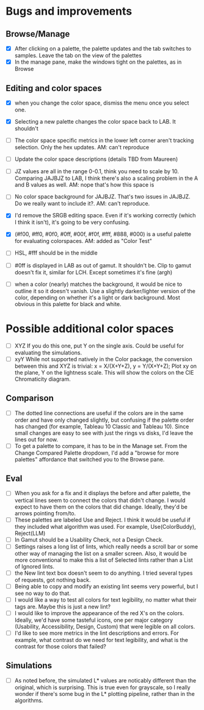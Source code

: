 # Bugs and improvements

## Browse/Manage

- [x] After clicking on a palette, the palette updates and the tab switches to samples. Leave the tab on the view of the palettes
- [x] In the manage pane, make the windows tight on the palettes, as in Browse

## Editing and color spaces

- [x] when you change the color space, dismiss the menu once you select one.
- [x] Selecting a new palette changes the color space back to LAB. It shouldn't
- [ ] The color space specific metrics in the lower left corner aren't tracking selection. Only the hex updates. AM: can't reproduce
- [ ] Update the color space descriptions (details TBD from Maureen)
- [ ] JZ values are all in the range 0-0.1, think you need to scale by 10. Comparing JAJBJZ to LAB, I think there's also a scaling problem in the A and B values as well. AM: nope that's how this space is
- [ ] No color space background for JAJBJZ. That's two issues in JAJBJZ. Do we really want to include it?. AM: can't reproduce.
- [x] I'd remove the SRGB editing space. Even if it's working correctly (which I think it isn't), it's going to be very confusing.

- [x] (#f00, #ff0, #0f0, #0ff, #00f, #f0f, #fff, #888, #000) is a useful palette for evaluating colorspaces. AM: added as "Color Test"
- [ ] HSL, #fff should be in the middle
- [ ] #0ff is displayed in LAB as out of gamut. It shouldn't be. Clip to gamut doesn't fix it, similar for LCH. Except sometimes it's fine (argh)
- [ ] when a color (nearly) matches the background, it would be nice to outline it so it doesn't vanish. Use a slightly darker/lighter version of the color, depending on whether it's a light or dark background. Most obvious in this palette for black and white.

# Possible additional color spaces

- [ ] XYZ If you do this one, put Y on the single axis. Could be useful for evaluating the simulations.
- [ ] xyY While not supported natively in the Color package, the conversion between this and XYZ is trivial: x = X/(X+Y+Z), y = Y/(X+Y+Z); Plot xy on the plane, Y on the lightness scale. This will show the colors on the CIE Chromaticity diagram.

## Comparison

- [ ] The dotted line connections are useful if the colors are in the same order and have only changed slightly, but confusing if the palette order has changed (for example, Tableau 10 Classic and Tableau 10). Since small changes are easy to see with just the rings vs disks, I'd leave the lines out for now.
- [ ] To get a palette to compare, it has to be in the Manage set. From the Change Compared Palette dropdown, I'd add a "browse for more palettes" affordance that switched you to the Browse pane.

## Eval

- [ ] When you ask for a fix and it displays the before and after palette, the vertical lines seem to connect the colors that didn't change. I would expect to have them on the colors that did change. Ideally, they'd be arrows pointing from/to.
- [ ] These palettes are labeled Use and Reject. I think it would be useful if they included what algorithm was used. For example, Use(ColorBuddy), Reject(LLM)
- [ ] In Gamut should be a Usability Check, not a Design Check.
- [ ] Settings raises a long list of lints, which really needs a scroll bar or some other way of managing the list on a smaller screen. Also, it would be more conventional to make this a list of Selected lints rather than a List of Ignored lints.
- [ ] the New lint text box doesn't seem to do anything. I tried several types of requests, got nothing back.
- [ ] Being able to copy and modify an existing lint seems very powerful, but I see no way to do that.
- [ ] I would like a way to test all colors for text legibility, no matter what their tags are. Maybe this is just a new lint?
- [ ] I would like to improve the appearance of the red X's on the colors. Ideally, we'd have some tasteful icons, one per major category (Usability, Accessibility, Design, Custom) that were legible on all colors.
- [ ] I'd like to see more metrics in the lint descriptions and errors. For example, what contrast do we need for text legibility, and what is the contrast for those colors that failed?

## Simulations

- [ ] As noted before, the simulated L* values are noticably different than the original, which is surprising. This is true even for grayscale, so I really wonder if there's some bug in the L* plotting pipeline, rather than in the algorithms.
